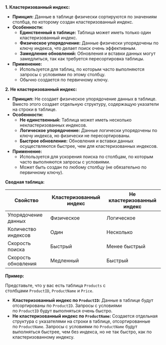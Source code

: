 **1. Кластеризованный индекс:**

- **Принцип:** Данные в таблице физически сортируются по значениям столбца, по которому создан кластеризованный индекс.
- **Особенности:**
    - **Единственный в таблице:** Таблица может иметь только один кластеризованный индекс.
    - **Физическое упорядочение:** Данные физически упорядочены по ключу индекса, что делает поиск очень эффективным.
    - **Замедление обновлений:** Обновления и вставки данных могут замедлиться, так как требуется пересортировка таблицы.
- **Применение:**
    - Используется для таблиц, по которым часто выполняются запросы с условиями по этому столбцу.
    - Обычно создается по первичному ключу.

**2. Не кластеризованный индекс:**
- **Принцип:** Не создает физическое упорядочение данных в таблице. Вместо этого создает отдельную структуру, содержащую указатели на строки в таблице.
- **Особенности:**
    - **Не единственный:** Таблица может иметь несколько некластеризованных индексов.
    - **Логическое упорядочение:** Данные логически упорядочены по ключу индекса, но физически не пересортированы.
    - **Быстрое обновление:** Обновления и вставки данных осуществляются быстрее, чем для кластеризованных индексов.
- **Применение:**
    - Используется для ускорения поиска по столбцам, по которым часто выполняются запросы с условиями.
    - Может быть создан по любому столбцу (не обязательно по первичному ключу).

**Сводная таблица:**

|Свойство|Кластеризованный индекс|Не кластеризованный индекс|
|---|---|---|
|Упорядочение данных|Физическое|Логическое|
|Количество индексов|Один|Несколько|
|Скорость поиска|Быстрый|Менее быстрый|
|Скорость обновления|Медленный|Быстрый|

**Пример:**

Представьте, что у вас есть таблица `Products` с столбцами `ProductID`, `ProductName` и `Price`.

- **Кластеризованный индекс по `ProductID`:** Данные в таблице будут отсортированы по `ProductID`. Запросы с условиями по `ProductID` будут выполняться очень быстро.
- **Не кластеризованный индекс по `ProductName`:** Создается отдельная структура с указателями на строки в таблице, отсортированные по `ProductName`. Запросы с условиями по `ProductName` будут выполняться быстрее, чем без индекса, но не так быстро, как по кластеризованному индексу.
